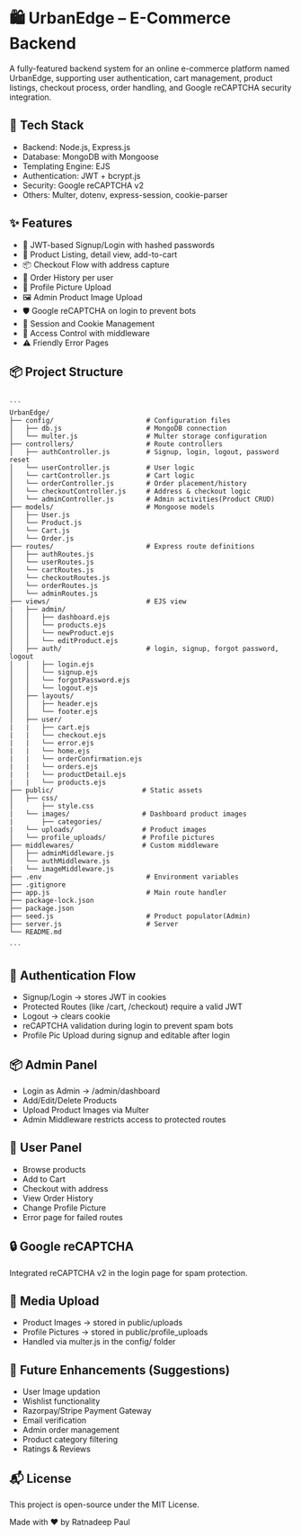 # 🛍️ UrbanEdge – E-Commerce Backend
A fully-featured backend system for an online e-commerce platform named UrbanEdge, supporting user authentication, cart management, product listings, checkout process, order handling, and Google reCAPTCHA security integration.

## 🚀 Tech Stack
- Backend: Node.js, Express.js
- Database: MongoDB with Mongoose
- Templating Engine: EJS
- Authentication: JWT + bcrypt.js
- Security: Google reCAPTCHA v2
- Others: Multer, dotenv, express-session, cookie-parser

## ✨ Features
- 🔐 JWT-based Signup/Login with hashed passwords
- 🛒 Product Listing, detail view, add-to-cart
- 📦 Checkout Flow with address capture
- 🧾 Order History per user
- 👤 Profile Picture Upload
- 🖼️ Admin Product Image Upload
- 🛡️ Google reCAPTCHA on login to prevent bots
- 📁 Session and Cookie Management
- 🚫 Access Control with middleware
- ⚠️ Friendly Error Pages

## 📦 Project Structure
<pre lang="markdown"><code>
```
UrbanEdge/
├── config/                       # Configuration files
│   ├── db.js                     # MongoDB connection
│   └── multer.js                 # Multer storage configuration
├── controllers/                  # Route controllers
│   ├── authController.js         # Signup, login, logout, password reset
│   └── userController.js         # User logic
│   └── cartController.js         # Cart logic
│   └── orderController.js        # Order placement/history
│   └── checkoutController.js     # Address & checkout logic
│   └── adminController.js        # Admin activities(Product CRUD)  
├── models/                       # Mongoose models
│   ├── User.js
│   └── Product.js
│   └── Cart.js
│   └── Order.js
├── routes/                       # Express route definitions
│   ├── authRoutes.js
│   └── userRoutes.js
│   └── cartRoutes.js
│   └── checkoutRoutes.js
│   └── orderRoutes.js
│   └── adminRoutes.js
├── views/                        # EJS view
|   ├── admin/                     
│   │   ├── dashboard.ejs
│   │   └── products.ejs
│   │   └── newProduct.ejs
│   │   └── editProduct.ejs   
│   ├── auth/                     # login, signup, forgot password, logout
│   │   ├── login.ejs
│   │   └── signup.ejs
│   │   └── forgotPassword.ejs
│   │   └── logout.ejs
│   ├── layouts/
│   │   ├── header.ejs
│   │   └── footer.ejs
│   ├── user/
|   |   ├── cart.ejs
|   |   └── checkout.ejs
|   |   └── error.ejs
|   |   └── home.ejs
|   |   └── orderConfirmation.ejs
|   |   └── orders.ejs
|   |   └── productDetail.ejs
|   |   └── products.ejs
├── public/                      # Static assets
│   ├── css/
│       ├── style.css
|   └── images/                  # Dashboard product images
|       ├── categories/ 
|   └── uploads/                 # Product images
│   └── profile_uploads/         # Profile pictures
├── middlewares/                 # Custom middleware 
│   ├── adminMiddleware.js
│   └── authMiddleware.js
|   └── imageMiddleware.js
├── .env                          # Environment variables
├── .gitignore
├── app.js                        # Main route handler
├── package-lock.json
├── package.json
├── seed.js                       # Product populator(Admin)
├── server.js                     # Server
└── README.md

``` </code></pre>

## 🔐 Authentication Flow
- Signup/Login → stores JWT in cookies
- Protected Routes (like /cart, /checkout) require a valid JWT
- Logout → clears cookie
- reCAPTCHA validation during login to prevent spam bots
- Profile Pic Upload during signup and editable after login

## 📦 Admin Panel
- Login as Admin → /admin/dashboard
- Add/Edit/Delete Products
- Upload Product Images via Multer
- Admin Middleware restricts access to protected routes

## 👤 User Panel
- Browse products
- Add to Cart
- Checkout with address
- View Order History
- Change Profile Picture
- Error page for failed routes

## 🔒 Google reCAPTCHA
Integrated reCAPTCHA v2 in the login page for spam protection.

## 📸 Media Upload
- Product Images → stored in public/uploads
- Profile Pictures → stored in public/profile_uploads
- Handled via multer.js in the config/ folder

## 📎 Future Enhancements (Suggestions)
- User Image updation
- Wishlist functionality
- Razorpay/Stripe Payment Gateway
- Email verification
- Admin order management
- Product category filtering
- Ratings & Reviews

## 📬 License
This project is open-source under the MIT License.

Made with ❤️ by Ratnadeep Paul
